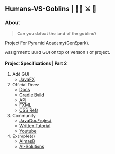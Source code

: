 ## Humans-VS-Goblins  | 🥷🏿 ⚔️ 👺

### About
> Can you defeat the land of the goblins?

Project For Pyramid Academy(GenSpark).

Assignment: Build GUI on top of version 1 of project.

#### Project Specifications | Part 2
1. Add GUI
    - [JavaFX](https://openjfx.io/)
2. Official Docs:
    - [Docs](https://openjfx.io/openjfx-docs/)
    - [Gradle Build](https://openjfx.io/openjfx-docs/#gradle)
    - [API](https://openjfx.io/javadoc/17/)
    - [FXML](https://openjfx.io/javadoc/17/javafx.fxml/javafx/fxml/doc-files/introduction_to_fxml.html)
    - [CSS Refs](https://openjfx.io/javadoc/17/javafx.graphics/javafx/scene/doc-files/cssref.html)
3. Community
    - [JavaDocProject](https://fxdocs.github.io/docs/html5/)
    - [Written Tutorial](http://tutorials.jenkov.com/javafx/index.html)
    - [Youtube](https://www.youtube.com/playlist?list=PL4h6ypqTi3RR_bhBk6PtLfD83YkaJXXxw)
4. Example(s)
    - [AlmasB](https://github.com/AlmasB/FXGL)
    - [AI-Solutions](https://ai-solutions.com/dste/)
   